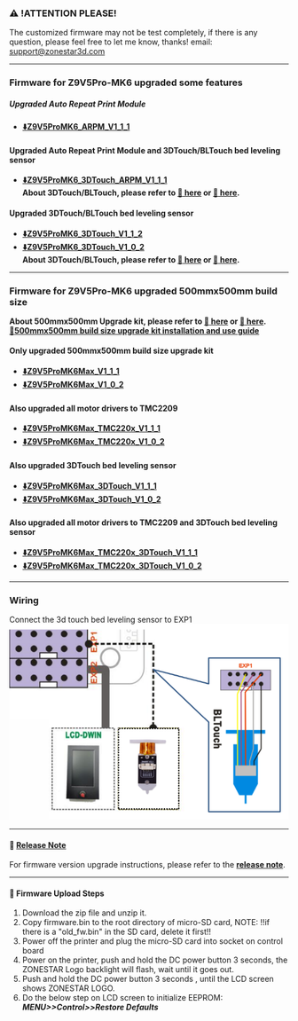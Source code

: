 ### :warning: !ATTENTION PLEASE!
The customized firmware may not be test completely, if there is any question, please feel free to let me know, thanks! email: support@zonestar3d.com

-----
### Firmware for Z9V5Pro-MK6 upgraded some features
##### Upgraded Auto Repeat Print Module
- **[:arrow_down:Z9V5ProMK6_ARPM_V1_1_1](./Z9V5ProMK6_ARPM_V1_1_1.zip)**    

#### Upgraded Auto Repeat Print Module and 3DTouch/BLTouch bed leveling sensor
- **[:arrow_down:Z9V5ProMK6_3DTouch_ARPM_V1_1_1](./Z9V5ProMK6_3DTouch_ARPM_V1_1_1.zip)**    
**About 3DTouch/BLTouch, please refer to [:gift: here][3DTouch_ALI] or [:gift: here][3DTouch_SPY].**   

#### Upgraded 3DTouch/BLTouch bed leveling sensor
- **[:arrow_down:Z9V5ProMK6_3DTouch_V1_1_2](./Z9V5ProMK6_3DTouch_V1_1_1.zip)**   
- **[:arrow_down:Z9V5ProMK6_3DTouch_V1_0_2](./Z9V5ProMK6_3DTouch_V1_0_2.zip)**    
**About 3DTouch/BLTouch, please refer to [:gift: here][3DTouch_ALI] or [:gift: here][3DTouch_SPY].**   

-----
### Firmware for Z9V5Pro-MK6 upgraded 500mmx500mm build size
**About 500mmx500mm Upgrade kit, please refer to [:gift: here][UK_9V5_500_SPY] or [:gift: here][UK_9V5_500_ALI].**    
**[:book:500mmx500mm build size upgrade kit installation and use guide][GUIDE_500]**    

#### Only upgraded 500mmx500mm build size upgrade kit
- **[:arrow_down:Z9V5ProMK6Max_V1_1_1](./Z9V5ProMK6Max_V1_1_1.zip)** 
- **[:arrow_down:Z9V5ProMK6Max_V1_0_2](./Z9V5ProMK6Max_V1_0_2.zip)** 

#### Also upgraded all motor drivers to TMC2209
- **[:arrow_down:Z9V5ProMK6Max_TMC220x_V1_1_1](./Z9V5ProMK6Max_TMC220x_V1_1_1.zip)** 
- **[:arrow_down:Z9V5ProMK6Max_TMC220x_V1_0_2](./Z9V5ProMK6Max_TMC220x_V1_0_2.zip)** 

#### Also upgraded 3DTouch bed leveling sensor
- **[:arrow_down:Z9V5ProMK6Max_3DTouch_V1_1_1](./Z9V5ProMK6Max_3DTouch_V1_1_1.zip)** 
- **[:arrow_down:Z9V5ProMK6Max_3DTouch_V1_0_2](./Z9V5ProMK6Max_3DTouch_V1_0_2.zip)** 

#### Also upgraded all motor drivers to TMC2209 and 3DTouch bed leveling sensor
- **[:arrow_down:Z9V5ProMK6Max_TMC220x_3DTouch_V1_1_1](./Z9V5ProMK6Max_TMC220x_3DTouch_V1_1_1.zip)** 
- **[:arrow_down:Z9V5ProMK6Max_TMC220x_3DTouch_V1_0_2](./Z9V5ProMK6Max_TMC220x_3DTouch_V1_0_2.zip)** 

-----
### Wiring
Connect the 3d touch bed leveling sensor to EXP1  
![](Wiring_3DTouch.png)


----
#### :blue_book: [Release Note](../releasenote.md)   
For firmware version upgrade instructions, please refer to the [**release note**](../releasenote.md).

----
#### :wrench: Firmware Upload Steps 
1. Download the zip file and unzip it.
2. Copy firmware.bin to the root directory of micro-SD card, 
NOTE: !!if there is a "old_fw.bin" in the SD card, delete it first!!
3. Power off the printer and plug the micro-SD card into socket on control board
4. Power on the printer, push and hold the DC power button 3 seconds, the ZONESTAR Logo backlight will flash, wait until it goes out.
5. Push and hold the DC power button 3 seconds , until the LCD screen shows ZONESTAR LOGO.
6. Do the below step on LCD screen to initialize EEPROM: ***MENU>>Control>>Restore Defaults***


[3DTouch_ALI]: https://www.aliexpress.com/item/1005001464420529.html
[3DTouch_SPY]: https://www.zonestar3dshop.com/products/3d-touch-bltouch-bed-auto-leveling-sensor-for-3d-printers

[UK_9V5_500_ALI]: https://www.aliexpress.com/item/1005005625336328.html
[UK_9V5_500_SPY]: https://www.zonestar3dshop.com/products/zonestar-z9v5-500x500mm-large-printing-size-upgrade-kit-parts

[GUIDE_500]: https://github.com/ZONESTAR3D/Upgrade-kit-guide/tree/main/Z9V5_500x500
